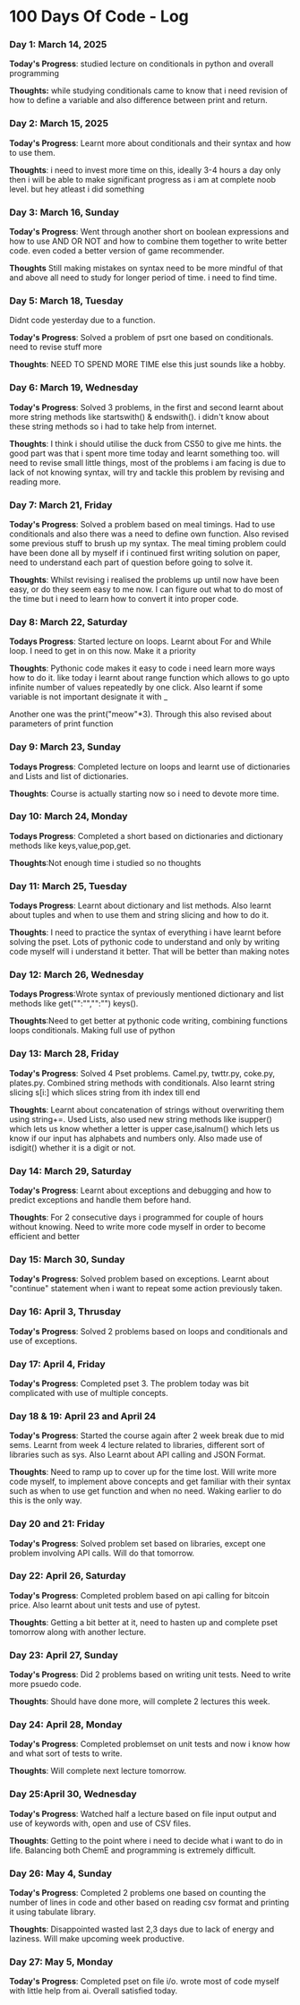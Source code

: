 # 100 Days Of Code - Log

### Day 1: March 14, 2025


**Today's Progress**: studied lecture on conditionals in python and overall programming

**Thoughts:** while studying conditionals came to know that i need revision of how to define a variable and also difference between print and return.


### Day 2: March 15, 2025


**Today's Progress**: Learnt more about conditionals and their syntax and how to use them.

**Thoughts**: i need to invest more time on this, ideally 3-4 hours a day only then i will be able to make significant progress as i am at complete noob level. but hey atleast i did something



### Day 3: March 16, Sunday

**Today's Progress**: Went through another short on boolean expressions and how to use AND OR NOT  and how to combine them together to write better code. even coded a better version of game recommender.

**Thoughts** Still making mistakes on syntax need to be more mindful of that and above all need to study for longer period of time. i need to find time.

### Day 5: March 18, Tuesday

Didnt code yesterday due to a function.

**Today's Progress**: Solved a problem of psrt one based on conditionals. need to revise stuff more

**Thoughts**: NEED TO SPEND MORE TIME else this just sounds like a hobby.

### Day 6: March 19, Wednesday 

**Today's Progress**: Solved 3 problems, in the first and second learnt about more string methods like startswith() & endswith(). i didn't know about these string methods so i had to take help from internet.

**Thoughts**: I think i should utilise the duck from CS50 to give me hints. the good part was that i spent more time today and learnt something too. will need to revise small little things, most of the problems i am facing is due to lack of not knowing syntax, will try and tackle this problem by revising and reading more.


### Day 7: March 21, Friday

**Today's Progress**: Solved a problem based on meal timings. Had to use conditionals and also there was a need to define own function. Also revised some previous stuff to brush up my syntax. The meal timing problem could have been done all by myself if i continued first writing solution on paper, need to understand each part of question before going to solve it.

**Thoughts**: Whilst revising i realised the problems up until now have been easy, or do they seem easy to me now. I can figure out what to do most of the time but i need to learn how to convert it into proper code. 


### Day 8: March 22, Saturday

**Todays Progress**: Started lecture on loops. Learnt about For and While loop. 
I need to get in on this now. Make it a priority 

**Thoughts**: Pythonic code makes it easy to code i need learn more ways how to do it. like today i learnt about range function which allows to go upto infinite number of values repeatedly by one click. Also learnt if some variable is not important designate it with _ 

Another one was the print("meow"*3). Through this also revised about parameters of print function


### Day 9: March 23, Sunday

**Todays Progress**: Completed lecture on loops and learnt use of dictionaries and Lists and list of dictionaries.

**Thoughts**: Course is actually starting now so i need to devote more time.

### Day 10: March 24, Monday

**Todays Progress**: Completed a short based on dictionaries and dictionary methods like keys,value,pop,get.

**Thoughts**:Not enough time i studied so no thoughts

### Day 11: March 25, Tuesday

**Todays Progress**: Learnt about dictionary and list methods. Also learnt about tuples and when to use them and string slicing and how to do it.

**Thoughts**: I need to practice the syntax of everything i have learnt before solving the pset. Lots of pythonic code to understand and only by writing code myself will i understand it better. That will be better than making notes

### Day 12: March 26, Wednesday 

**Todays Progress**:Wrote syntax of previously mentioned dictionary and list methods like get("":"","":"") keys(). 

**Thoughts**:Need to get better at pythonic code writing, combining functions loops conditionals. Making full use of python

### Day 13: March 28, Friday

**Today's Progress**: Solved 4 Pset problems. Camel.py, twttr.py, coke.py, plates.py. Combined string methods with conditionals. Also learnt string slicing s[i:] which slices string from ith index till end

**Thoughts**: Learnt about concatenation of strings without overwriting them using string+=. Used Lists, also used new string methods like isupper() which lets us know whether a letter is upper case,isalnum() which lets us know if our input has alphabets and numbers only. Also made use of isdigit() whether it is a digit or not.

### Day 14: March 29, Saturday

**Today's Progress**: Learnt about exceptions and debugging and how to predict exceptions and handle them before hand.

**Thoughts**: For 2 consecutive days i programmed for couple of hours without knowing. Need to write more code myself in order to become efficient and better

### Day 15: March 30, Sunday

**Today's Progress**: Solved problem based on exceptions. Learnt about "continue" statement when i want to repeat some action previously taken. 

### Day 16: April 3, Thrusday

**Today's Progress**: Solved 2 problems based on loops and conditionals and use of exceptions.

### Day 17: April 4, Friday
 
**Today's Progress**: Completed pset 3. The problem today was bit complicated with use of multiple concepts.

### Day 18 & 19: April 23 and April 24

**Today's Progress**: Started the course again after 2 week break due to mid sems. Learnt from week 4 lecture related to libraries, different sort of libraries such as sys. Also Learnt about API calling and JSON Format.

**Thoughts**: Need to ramp up to cover up for the time lost. Will write more code myself, to implement above concepts and get familiar with their syntax such as when to use get function and when no need. Waking earlier to do this is the only way.

### Day 20 and 21: Friday

**Today's Progress**: Solved problem set based on libraries, except one problem involving API calls. Will do that tomorrow.

### Day 22: April 26, Saturday

**Today's Progress**: Completed problem based on api calling for bitcoin price. Also learnt about unit tests and use of pytest.

**Thoughts**: Getting a bit better at it, need to hasten up and complete pset tomorrow along with another lecture.

### Day 23: April 27, Sunday

**Today's Progress**: Did 2 problems based on writing unit tests. Need to write more psuedo code.

**Thoughts**: Should have done more, will complete 2 lectures this week.

### Day 24: April 28, Monday

**Today's Progress**: Completed problemset on unit tests and now i know how and what sort of tests to write.

**Thoughts**: Will complete next lecture tomorrow.

### Day 25:April 30, Wednesday 

**Today's Progress**: Watched half a lecture based on file input output and use of keywords with, open and use of CSV files.

**Thoughts**: Getting to the point where i need to decide what i want to do in life. Balancing both ChemE and programming is extremely difficult.

### Day 26: May 4, Sunday

**Today's Progress**: Completed 2 problems one based on counting the number of lines in code and other based on reading csv format and printing it using tabulate library.

**Thoughts**: Disappointed wasted last 2,3 days due to lack of energy and laziness. Will make upcoming week productive.

### Day 27: May 5, Monday

**Today's Progress**: Completed pset on file i/o. wrote most of code myself with little help from ai. Overall satisfied today.
 